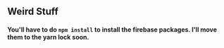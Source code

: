 ## Weird Stuff

#### You'll have to do `npm install` to install the firebase packages. I'll move them to the yarn lock soon. 

